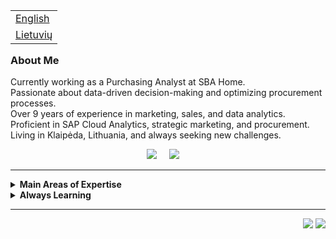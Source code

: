 <table align="right">
 <tr><td><a href="README.md"> English</a></td></tr>
 <tr><td><a href="README_lt.md"> Lietuvių</a></td></tr>
</table>

### About Me

Currently working as a Purchasing Analyst at SBA Home.  
Passionate about data-driven decision-making and optimizing procurement processes.  
Over 9 years of experience in marketing, sales, and data analytics.  
Proficient in SAP Cloud Analytics, strategic marketing, and procurement.  
Living in Klaipėda, Lithuania, and always seeking new challenges.

<p align="center">
  <a href="mailto:simonamichalenko@gmail.com"><img src="https://img.shields.io/badge/gmail-%23D14836.svg?&style=for-the-badge&logo=gmail&logoColor=white" /></a>&nbsp;&nbsp;&nbsp;&nbsp;
  <a href="https://www.linkedin.com/in/simona-barzdaitiene"><img src="https://img.shields.io/badge/linkedin-%230077B5.svg?&style=for-the-badge&logo=linkedin&logoColor=white" /></a>&nbsp;&nbsp;&nbsp;&nbsp;
</p>

<hr/>

<details>
  <summary><b>Main Areas of Expertise</b></summary>
  <br/>

![Data Analysis](https://img.shields.io/badge/DATA%20ANALYSIS-02569B.svg?&style=flat&logo=data&logoColor=white)&nbsp;
![Procurement](https://img.shields.io/badge/PROCUREMENT-6DB33F.svg?&style=flat&logo=procurement&logoColor=white)&nbsp;
![SAP Cloud Analytics](https://img.shields.io/badge/SAP%20CLOUD%20ANALYTICS-1C1C1C.svg?&style=flat&logo=sap&logoColor=white)&nbsp;
![Market Benchmarking](https://img.shields.io/badge/MARKET%20BENCHMARKING-039BE5.svg?&style=flat&logo=market&logoColor=white)&nbsp;
![Strategic Marketing](https://img.shields.io/badge/STRATEGIC%20MARKETING-DD0031.svg?&style=flat&logo=marketing&logoColor=white)&nbsp;
![KPI Management](https://img.shields.io/badge/KPI%20MANAGEMENT-888888.svg?&style=flat&logo=kpi&logoColor=white)&nbsp;
![Project Management](https://img.shields.io/badge/PROJECT%20MANAGEMENT-326CE5.svg?&style=flat&logo=project&logoColor=white)&nbsp;

</details>

<details>
  <summary><b>Always Learning</b></summary>
  <br/>

![Digital Transformation](https://img.shields.io/badge/DIGITAL%20TRANSFORMATION-FCC624.svg?&style=flat&logo=digital&logoColor=black)&nbsp;
![Advanced Analytics](https://img.shields.io/badge/ADVANCED%20ANALYTICS-4E9BCD.svg?&style=flat&logo=analytics&logoColor=white)&nbsp;
![Product Launch Strategies](https://img.shields.io/badge/PRODUCT%20LAUNCH%20STRATEGIES-232F3E.svg?&style=flat&logo=launch&logoColor=white)&nbsp;
![Supply Chain Management](https://img.shields.io/badge/SUPPLY%20CHAIN%20MANAGEMENT-2496ED.svg?&style=flat&logo=chain&logoColor=white)&nbsp;
![Data Visualization](https://img.shields.io/badge/DATA%20VISUALIZATION-E34F26.svg?&style=flat&logo=visualization&logoColor=white)&nbsp;

</details>

<hr/>

<p align="right">
<img src="https://komarev.com/ghpvc/?username=your-username&style=plastic&label=Views"><img>
<img src="https://badges.pufler.dev/visits/your-username/your-repo-name?color=black&logo=github" />
</p>
